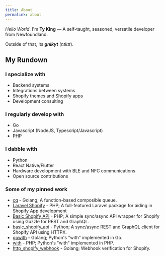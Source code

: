 ```yaml
---
title: About
permalink: about
---
```


_Hello World_. I'm **Ty King** &mdash; A self-taught, seasoned, versatile developer from Newfoundland.

Outside of that, its **_gnikyt_** (_nɪkɪt_).

## My Rundown

### I specialize with

- Backend systems
- Integrations between systems
- Shopify themes and Shopify apps
- Development consulting

### I regularly develop with

- Go
- Javascript (NodeJS, Typescript/Javascript)
- PHP

### I dabble with

- Python
- React Native/Flutter
- Hardware development with BLE and NFC communications
- Open source contributions

### Some of my pinned work

- [cq](https://github.com/gnikyt/cq) - Golang; A function-based composible queue.
- [Laravel Shopify](https://github.com/gnikyt/laravel-shopify) - PHP; A full-featured Laravel package for aiding in Shopify App development
- [Basic Shopify API](https://github.com/gnikyt/Basic-Shopify-API) - PHP; A simple sync/async API wrapper for Shopify using Guzzle for REST and GraphQL.
- [basic_shopify_api](https://github.com/gnikyt/basic_shopify_api) - Python; A sync/async REST and GraphQL client for Shopify API using HTTPX.
- [gowith](https://github.com/gnikyt/gowith) - Golang; Python's "with" implemented in Go.
- [with](https://github.com/gnikyt/with) - PHP; Python's "with" implemented in PHP.
- [http_shopify_webhook](https://github.com/gnikyt/http_shopify_webhook) - Golang; Webhook verification for Shopify.
